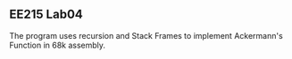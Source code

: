 ## EE215 Lab04 ##
The program uses recursion and Stack Frames to implement Ackermann's Function in 68k assembly.
